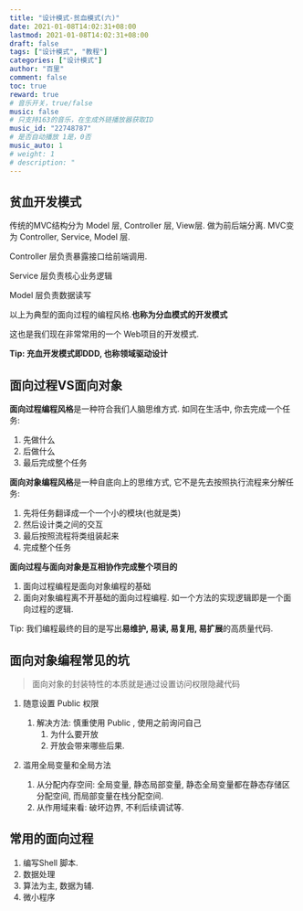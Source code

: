 ```yaml
---
title: "设计模式-贫血模式(六)"
date: 2021-01-08T14:02:31+08:00
lastmod: 2021-01-08T14:02:31+08:00
draft: false
tags: ["设计模式", "教程"]
categories: ["设计模式"]
author: "百里"
comment: false
toc: true
reward: true
# 音乐开关，true/false
music: false
# 只支持163的音乐，在生成外链播放器获取ID
music_id: "22748787"
# 是否自动播放 1是，0否
music_auto: 1
# weight: 1
# description: "
---
```


## 贫血开发模式

传统的MVC结构分为 Model 层, Controller 层, View层. 做为前后端分离. MVC变为 Controller, Service, Model 层.

Controller 层负责暴露接口给前端调用.

Service 层负责核心业务逻辑

Model 层负责数据读写

以上为典型的面向过程的编程风格.**也称为分血模式的开发模式**

这也是我们现在非常常用的一个 Web项目的开发模式.

**Tip: 充血开发模式即DDD, 也称领域驱动设计** 

## 面向过程VS面向对象

**面向过程编程风格**是一种符合我们人脑思维方式. 如同在生活中, 你去完成一个任务: 

1. 先做什么
2. 后做什么
3. 最后完成整个任务

**面向对象编程风格**是一种自底向上的思维方式, 它不是先去按照执行流程来分解任务:

1. 先将任务翻译成一个一个小的模块(也就是类)
2. 然后设计类之间的交互
3. 最后按照流程将类组装起来
4. 完成整个任务

**面向过程与面向对象是互相协作完成整个项目的**

1. 面向过程编程是面向对象编程的基础
2. 面向对象编程离不开基础的面向过程编程. 如一个方法的实现逻辑即是一个面向过程的逻辑.

Tip: 我们编程最终的目的是写出**易维护, 易读, 易复用, 易扩展**的高质量代码.



## 面向对象编程常见的坑

> 面向对象的封装特性的本质就是通过设置访问权限隐藏代码

1. 随意设置 Public 权限

   1. 解决方法: 慎重使用 Public , 使用之前询问自己
      1. 为什么要开放
      2. 开放会带来哪些后果.

2. 滥用全局变量和全局方法

   1. 从分配内存空间:  全局变量, 静态局部变量, 静态全局变量都在静态存储区分配空间, 而局部变量在栈分配空间.
   2. 从作用域来看: 破坏边界, 不利后续调试等. 

   



## 常用的面向过程

1. 编写Shell 脚本. 
2. 数据处理
3. 算法为主, 数据为辅.
4. 微小程序